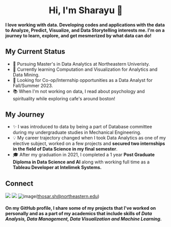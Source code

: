 # <div align="center"> Hi, I'm Sharayu 👋  </div>

#### I love working with data. Developing codes and applications with the data to Analyze, Predict, Visualize, and Data Storytelling interests me. I'm on a journey to learn, explore, and get mesmerized by what data can do!

## My Current Status
* 💼 Pursuing Master's in Data Analytics at Northeastern Univeristy.
* 🌱 Currently learning Computation and Visualization for Analytics and Data Mining.
* 🔎 Looking for Co-op/Internship opportunities as a Data Analyst for Fall/Summer 2023. 
* 📚 When I'm not working on data, I read about psychology and spirituality while exploring cafe's around boston!

## My Journey
* ✨ I was introduced to data by being a part of Database committee during my undergraduate studies in Mechanical Engineering.
* 💡 My career trajectory changed when I took Data Analytics as one of my elective subject, worked on a few projects and **secured two internships in the field of Data Science in my final semester**.
* 🎓 After my graduation in 2021, I completed a 1 year **Post Graduate Diploma in Data Science and AI** along with working full time as a **Tableau Developer at Intelimek Systems.**

## Connect
[![](https://img.shields.io/badge/linkedin-%230077B5.svg?style=for-the-badge&logo=linkedin)](https://www.linkedin.com/in/sharayu-thosar/)
[![](https://img.shields.io/badge/Medium-12100E?style=for-the-badge&logo=medium&logoColor=white)](https://medium.com/@sharayu-thosar)
![image](https://user-images.githubusercontent.com/76519198/209239404-fa3b9b42-d456-4158-a767-b6eff49472a8.png)(thosar.sh@northeastern.edu)





#### On my GitHub profile, I share some of my projects that I've worked on personally and as a part of my academics that include skills of *Data Analysis, Data Management, Data Visualization and Machine Learning.*

